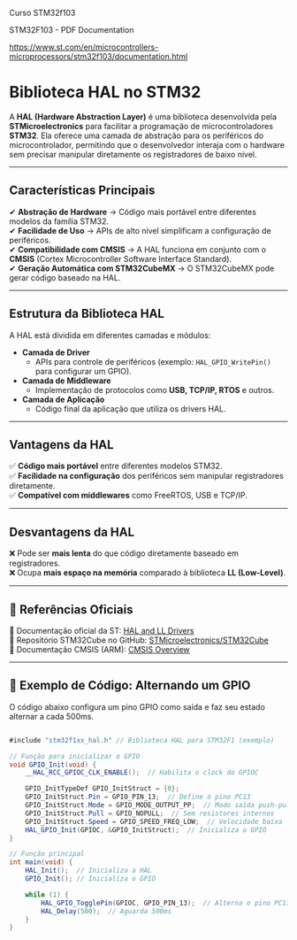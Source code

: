 

Curso STM32f103


STM32F103 - PDF Documentation

https://www.st.com/en/microcontrollers-microprocessors/stm32f103/documentation.html


#  Biblioteca HAL no STM32

A **HAL (Hardware Abstraction Layer)** é uma biblioteca desenvolvida pela **STMicroelectronics** para facilitar a programação de microcontroladores **STM32**. Ela oferece uma camada de abstração para os periféricos do microcontrolador, permitindo que o desenvolvedor interaja com o hardware sem precisar manipular diretamente os registradores de baixo nível.

---

##  Características Principais

✔ **Abstração de Hardware** → Código mais portável entre diferentes modelos da família STM32.  
✔ **Facilidade de Uso** → APIs de alto nível simplificam a configuração de periféricos.  
✔ **Compatibilidade com CMSIS** → A HAL funciona em conjunto com o **CMSIS** (Cortex Microcontroller Software Interface Standard).  
✔ **Geração Automática com STM32CubeMX** → O STM32CubeMX pode gerar código baseado na HAL.  

---

##  Estrutura da Biblioteca HAL

A HAL está dividida em diferentes camadas e módulos:

- **Camada de Driver**  
  - APIs para controle de periféricos (exemplo: `HAL_GPIO_WritePin()` para configurar um GPIO).  
- **Camada de Middleware**  
  - Implementação de protocolos como **USB, TCP/IP, RTOS** e outros.  
- **Camada de Aplicação**  
  - Código final da aplicação que utiliza os drivers HAL.

---

##  Vantagens da HAL

✅ **Código mais portável** entre diferentes modelos STM32.  
✅ **Facilidade na configuração** dos periféricos sem manipular registradores diretamente.  
✅ **Compatível com middlewares** como FreeRTOS, USB e TCP/IP.  

---

## Desvantagens da HAL

❌ Pode ser **mais lenta** do que código diretamente baseado em registradores.  
❌ Ocupa **mais espaço na memória** comparado à biblioteca **LL (Low-Level)**.  

---

## 📌 Referências Oficiais

🔹 Documentação oficial da ST: [HAL and LL Drivers](https://www.st.com/content/st_com/en/products/embedded-software/mcu-middleware/stm32-hal-library.html)  
🔹 Repositório STM32Cube no GitHub: [STMicroelectronics/STM32Cube](https://github.com/STMicroelectronics)  
🔹 Documentação CMSIS (ARM): [CMSIS Overview](https://developer.arm.com/tools-and-software/embedded/cmsis)  

---
## 📌  Exemplo de Código: Alternando um GPIO

O código abaixo configura um pino GPIO como saída e faz seu estado alternar a cada 500ms.

```java

#include "stm32f1xx_hal.h" // Biblioteca HAL para STM32F1 (exemplo)

// Função para inicializar o GPIO
void GPIO_Init(void) {
    __HAL_RCC_GPIOC_CLK_ENABLE();  // Habilita o clock do GPIOC

    GPIO_InitTypeDef GPIO_InitStruct = {0};
    GPIO_InitStruct.Pin = GPIO_PIN_13;  // Define o pino PC13
    GPIO_InitStruct.Mode = GPIO_MODE_OUTPUT_PP;  // Modo saída push-pull
    GPIO_InitStruct.Pull = GPIO_NOPULL;  // Sem resistores internos
    GPIO_InitStruct.Speed = GPIO_SPEED_FREQ_LOW;  // Velocidade baixa
    HAL_GPIO_Init(GPIOC, &GPIO_InitStruct);  // Inicializa o GPIO
}

// Função principal
int main(void) {
    HAL_Init();  // Inicializa a HAL
    GPIO_Init(); // Inicializa o GPIO

    while (1) {
        HAL_GPIO_TogglePin(GPIOC, GPIO_PIN_13);  // Alterna o pino PC13
        HAL_Delay(500);  // Aguarda 500ms
    }
}

```
